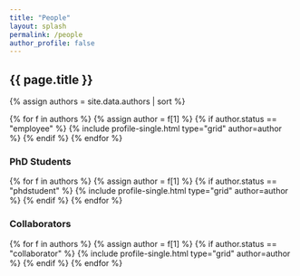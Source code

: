 ```yaml
---
title: "People"
layout: splash
permalink: /people
author_profile: false
---
```



<h2>{{ page.title }}</h2>

{% assign authors = site.data.authors | sort %}

<div class="grid__wrapper">

{% for f in authors %}
  {% assign author = f[1] %}
    {% if author.status == "employee" %}
      {% include profile-single.html type="grid" author=author %}
    {% endif %}
{% endfor %}
</div>

<div style="clear: both;"></div>
<h3>PhD Students</h3>
<div class="grid__wrapper">

{% for f in authors %}
  {% assign author = f[1] %}
    {% if author.status == "phdstudent" %}
      {% include profile-single.html type="grid" author=author %}
    {% endif %}
{% endfor %}
</div>

<div style="clear: both;"></div>
<h3>Collaborators</h3>
<div class="grid__wrapper">

{% for f in authors %}
  {% assign author = f[1] %}
    {% if author.status == "collaborator" %}
      {% include profile-single.html type="grid" author=author %}
    {% endif %}
{% endfor %}
</div>
